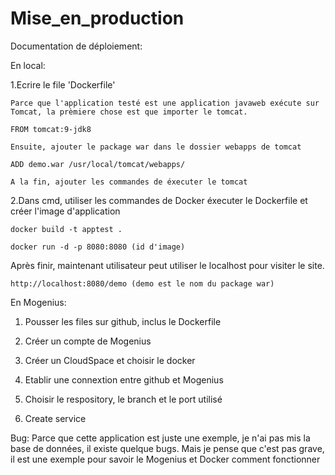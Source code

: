# Mise_en_production
Documentation de déploiement:

  En local:
  
  1.Ecrire le file 'Dockerfile' 
  
    Parce que l'application testé est une application javaweb exécute sur Tomcat, la prèmiere chose est que importer le tomcat.
  
    FROM tomcat:9-jdk8
  
    Ensuite, ajouter le package war dans le dossier webapps de tomcat
  
    ADD demo.war /usr/local/tomcat/webapps/ 
  
    A la fin, ajouter les commandes de éxecuter le tomcat
  
  2.Dans cmd, utiliser les commandes de Docker éxecuter le Dockerfile et créer l'image d'application
  
    docker build -t apptest .
  
    docker run -d -p 8080:8080 (id d'image)
  
   Après finir, maintenant utilisateur peut utiliser le localhost pour visiter le site.
  
    http://localhost:8080/demo (demo est le nom du package war)
  
  En Mogenius:
  
  1. Pousser les files sur github, inclus le Dockerfile
  
  2. Créer un compte de Mogenius
  
  3. Créer un CloudSpace et choisir le docker
  
  4. Etablir une connextion entre github et Mogenius
  
  5. Choisir le respository, le branch et le port utilisé
  
  6. Create service
  
  Bug: Parce que cette application est juste une exemple, je n'ai pas mis la base de données, il existe quelque bugs. 
  Mais je pense que c'est pas grave, il est une exemple pour savoir le Mogenius et Docker comment fonctionner
  
